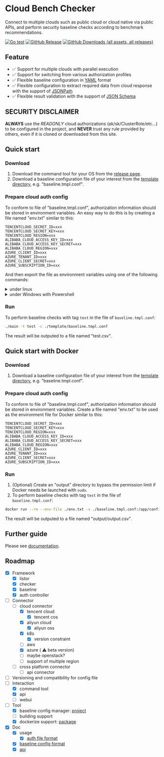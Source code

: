 # Cloud Bench Checker

Connect to multiple clouds such as public cloud or cloud native via public APIs, and perform security baseline checks according to benchmark recommendations.

[![Go test](https://github.com/S3Studio/cloud-bench-checker/actions/workflows/go_test.yml/badge.svg)](https://github.com/S3Studio/cloud-bench-checker/actions/workflows/go_test.yml)
[![GitHub Release](https://img.shields.io/github/v/release/s3studio/cloud-bench-checker)](https://github.com/S3Studio/cloud-bench-checker/releases)
[![GitHub Downloads (all assets, all releases)](https://img.shields.io/github/downloads/s3studio/cloud-bench-checker/total)](https://github.com/S3Studio/cloud-bench-checker/releases)


## Feature
* :white_check_mark: Support for multiple clouds with parallel execution
* :white_check_mark: Support for switching from various authorization profiles
* :white_check_mark: Flexible baseline configuration in [YAML](https://yaml.org/) format
* :white_check_mark: Flexible configuration to extract required data from cloud response with the support of [JSONPath](https://goessner.net/articles/JsonPath/)
* :white_check_mark: Flexible result validation with the support of [JSON Schema](https://json-schema.org/)

## SECURITY DISCLAIMER
**ALWAYS** use the *READONLY* cloud authorizations (ak/sk/ClusterRole/etc...) to be configured in the project,
and **NEVER** trust any rule provided by others, even if it is cloned or downloaded from this site.

## Quick start
### Download
1. Download the command tool for your OS from the [release page](https://github.com/S3Studio/cloud-bench-checker/releases).
1. Download a baseline configuration file of your interest from the [template directory](template), e.g. "baseline.tmpl.conf".

### Prepare cloud auth config
To conform to file of "baseline.tmpl.conf", authorization information should be stored in environment variables.
An easy way to do this is by creating a file named "env.txt" similar to this:
```
TENCENTCLOUD_SECRET_ID=xxx
TENCENTCLOUD_SECRET_KEY=xxx
TENCENTCLOUD_REGION=xxx
ALIBABA_CLOUD_ACCESS_KEY_ID=xxx
ALIBABA_CLOUD_ACCESS_KEY_SECRET=xxx
ALIBABA_CLOUD_REGION=xxx
AZURE_CLIENT_ID=xxx
AZURE_TENANT_ID=xxx
AZURE_CLIENT_SECRET=xxx
AZURE_SUBSCRIPTION_ID=xxx
```
And then export the file as environment variables using one of the following commands:

<details><summary>under linux</summary>

```sh
export $(cat ./env.txt)
```
</details>

<details><summary>under Windows with Powershell</summary>

```powershell
(Get-Content .\env.txt).ForEach({ $name, $value = $_ -Split "="; Set-Item -Path "env:$name" -Value $value })
```
</details>

### Run
To perform baseline checks with tag `test` in the file of `baseline.tmpl.conf`:
```sh
./main -t test -c ./template/baseline.tmpl.conf
```
The result will be outputed to a file named "test.csv".

## Quick start with Docker
### Download
1. Download a baseline configuration file of your interest from the [template directory](template), e.g. "baseline.tmpl.conf".

### Prepare cloud auth config
To conform to file of "baseline.tmpl.conf", authorization information should be stored in environment variables.
Create a file named "env.txt" to be used as the environment file for Docker similar to this:
```
TENCENTCLOUD_SECRET_ID=xxx
TENCENTCLOUD_SECRET_KEY=xxx
TENCENTCLOUD_REGION=xxx
ALIBABA_CLOUD_ACCESS_KEY_ID=xxx
ALIBABA_CLOUD_ACCESS_KEY_SECRET=xxx
ALIBABA_CLOUD_REGION=xxx
AZURE_CLIENT_ID=xxx
AZURE_TENANT_ID=xxx
AZURE_CLIENT_SECRET=xxx
AZURE_SUBSCRIPTION_ID=xxx
```

### Run
1. (Optional) Create an "output" directory to bypass the permission limit
  if Docker needs be launched with `sudo`.
1. To perform baseline checks with tag `test` in the file of `baseline.tmpl.conf`:
```sh
docker run --rm --env-file ./env.txt -v ./baseline.tmpl.conf:/app/config.conf -v ./output:/app/output ghcr.io/s3studio/cloud-bench-checker:latest -t test
```
The result will be outputed to a file named "output/output.csv".

## Further guide
Please see [documentation](doc).

## Roadmap
- [x] Framework
    - [x] listor
    - [x] checker
    - [x] baseline
    - [x] auth controller
- [ ] Connector
    - [ ] cloud connector
        - [x] tencent cloud
            - [x] tencent cos
        - [x] aliyun cloud
            - [x] aliyun oss
        - [x] k8s
            - [x] version constraint
        - [ ] aws
        - [x] azure ( :warning: beta version)
        - [ ] maybe openstack?
        - [ ] support of multiple region
    - [ ] cross platform connector
        - [ ] api connector
- [ ] Versioning and compatibility for config file
- [ ] Interaction
    - [x] command tool
    - [x] api
    - [ ] webui
- [ ] Tool
    - [x] baseline config manager: [project](example/baseline_manager)
    - [ ] building support
    - [x] dockerize support: [package](https://github.com/S3Studio/cloud-bench-checker/pkgs/container/cloud-bench-checker)
- [x] Doc
    - [x] usage
        - [x] [auth file format](doc/Auth.md)
    - [x] [baseline config format](doc/Baseline.md)
    - [x] [api](doc/api_swagger.yml)
